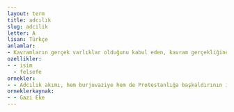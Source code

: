 ```yaml
---
layout: term
title: adcılık
slug: adcilik
letter: A
lisan: Türkçe
anlamlar:
- Kavramların gerçek varlıklar olduğunu kabul eden, kavram gerçekliğine karşıt olarak tümel kavramların yalnızca nesnelerin adları olduğunu ileri süren görüş; isimcilik, nominalizm
ozellikler:
- - isim
  - felsefe
ornekler:
- - Adcılık akımı, hem burjuvaziye hem de Protestanlığa başkaldırının ilk ve en modern biçimiydi.
orneklerkaynak:
- - Gazi Eke
---
```

